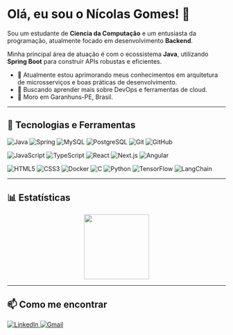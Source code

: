 # Olá, eu sou o Nícolas Gomes! 👋

<p align="left">
  Sou um estudante de <strong>Ciencia da Computação</strong> e um entusiasta da programação, atualmente focado em desenvolvimento <strong>Backend</strong>.
</p>

<p align="left">
  Minha principal área de atuação é com o ecossistema <strong>Java</strong>, utilizando <strong>Spring Boot</strong> para construir APIs robustas e eficientes.
</p>

- 🔭 Atualmente estou aprimorando meus conhecimentos em arquitetura de microsserviços e boas práticas de desenvolvimento.
- 🌱 Buscando aprender mais sobre DevOps e ferramentas de cloud.
- 📍 Moro em Garanhuns-PE, Brasil.

---

## 🚀 Tecnologias e Ferramentas

<p align="left">
  <img src="https://img.shields.io/badge/Java-ED8B00?style=for-the-badge&logo=openjdk&logoColor=white" alt="Java" />
  <img src="https://img.shields.io/badge/Spring-6DB33F?style=for-the-badge&logo=spring&logoColor=white" alt="Spring" />
  <img src="https://img.shields.io/badge/MySQL-4479A1?style=for-the-badge&logo=mysql&logoColor=white" alt="MySQL" />
  <img src="https://img.shields.io/badge/PostgreSQL-336791?style=for-the-badge&logo=postgresql&logoColor=white" alt="PostgreSQL" />
  <img src="https://img.shields.io/badge/Git-F05032?style=for-the-badge&logo=git&logoColor=white" alt="Git" />
  <img src="https://img.shields.io/badge/GitHub-181717?style=for-the-badge&logo=github&logoColor=white" alt="GitHub" />
<p align="left">
  <img src="https://img.shields.io/badge/JavaScript-F7DF1E?style=for-the-badge&logo=javascript&logoColor=black" alt="JavaScript" />
  <img src="https://img.shields.io/badge/TypeScript-3178C6?style=for-the-badge&logo=typescript&logoColor=white" alt="TypeScript" />
  <img src="https://img.shields.io/badge/React-61DAFB?style=for-the-badge&logo=react&logoColor=black" alt="React" />
  <img src="https://img.shields.io/badge/Next.js-000000?style=for-the-badge&logo=nextdotjs&logoColor=white" alt="Next.js" />
  <img src="https://img.shields.io/badge/Angular-DD0031?style=for-the-badge&logo=angular&logoColor=white" alt="Angular" />
</p>
<p align="left">
  <img src="https://img.shields.io/badge/HTML5-E34F26?style=for-the-badge&logo=html5&logoColor=white" alt="HTML5" />
  <img src="https://img.shields.io/badge/CSS3-1572B6?style=for-the-badge&logo=css3&logoColor=white" alt="CSS3" />
  <img src="https://img.shields.io/badge/Docker-2496ED?style=for-the-badge&logo=docker&logoColor=white" alt="Docker" />
  <img src="https://img.shields.io/badge/C-00599C?style=for-the-badge&logo=c&logoColor=white" alt="C" />
  <img src="https://img.shields.io/badge/Python-3776AB?style=for-the-badge&logo=python&logoColor=white" alt="Python" />
  <img src="https://img.shields.io/badge/TensorFlow-FF6F00?style=for-the-badge&logo=tensorflow&logoColor=white" alt="TensorFlow" />
  <img src="https://img.shields.io/badge/LangChain-019934?style=for-the-badge&logo=langchain&logoColor=white" alt="LangChain" />
</p>
</p>

---

## 📊 Estatísticas

<p align="center">
  <img height="150" src="https://github-readme-stats.vercel.app/api?username=NicolasGomes99&show_icons=true&theme=tokyonight&include_all_commits=true&count_private=true"/>
</p>


---

## 📫 Como me encontrar

<p align="left">
  <a href="https://www.linkedin.com/in/n%C3%ADcolas-gomes/" target="_blank">
    <img src="https://img.shields.io/badge/LinkedIn-0A66C2?style=for-the-badge&logo=linkedin&logoColor=white" alt="LinkedIn" />
  </a>
  <a href="mailto:nicolasgabrielgomes9@gmail.com" target="_blank">
    <img src="https://img.shields.io/badge/Gmail-D14836?style=for-the-badge&logo=gmail&logoColor=white" alt="Gmail" />
  </a>
</p>